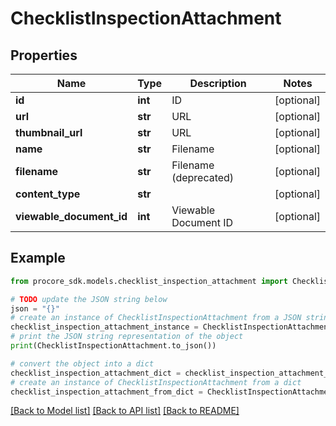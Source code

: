 # ChecklistInspectionAttachment


## Properties

Name | Type | Description | Notes
------------ | ------------- | ------------- | -------------
**id** | **int** | ID | [optional] 
**url** | **str** | URL | [optional] 
**thumbnail_url** | **str** | URL | [optional] 
**name** | **str** | Filename | [optional] 
**filename** | **str** | Filename (deprecated) | [optional] 
**content_type** | **str** |  | [optional] 
**viewable_document_id** | **int** | Viewable Document ID | [optional] 

## Example

```python
from procore_sdk.models.checklist_inspection_attachment import ChecklistInspectionAttachment

# TODO update the JSON string below
json = "{}"
# create an instance of ChecklistInspectionAttachment from a JSON string
checklist_inspection_attachment_instance = ChecklistInspectionAttachment.from_json(json)
# print the JSON string representation of the object
print(ChecklistInspectionAttachment.to_json())

# convert the object into a dict
checklist_inspection_attachment_dict = checklist_inspection_attachment_instance.to_dict()
# create an instance of ChecklistInspectionAttachment from a dict
checklist_inspection_attachment_from_dict = ChecklistInspectionAttachment.from_dict(checklist_inspection_attachment_dict)
```
[[Back to Model list]](../README.md#documentation-for-models) [[Back to API list]](../README.md#documentation-for-api-endpoints) [[Back to README]](../README.md)


